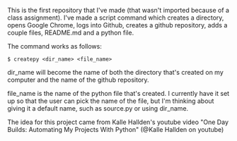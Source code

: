 This is the first repository that I've made (that wasn't imported because of a class assignment). I've made a script command which creates a directory, opens Google Chrome, logs into Github, creates a github repository, adds a couple files, README.md and a python file.

The command works as follows:

    $ createpy <dir_name> <file_name>
    
dir_name will become the name of both the directory that's created on my computer and the name of the github repository.
    
file_name is the name of the python file that's created. I currently have it set up so that the user can pick the name of the file, but I'm thinking about giving it a default name, such as source.py or using dir_name.

The idea for this project came from Kalle Hallden's youtube video "One Day Builds: Automating My Projects With Python" (@Kalle Hallden on youtube)
